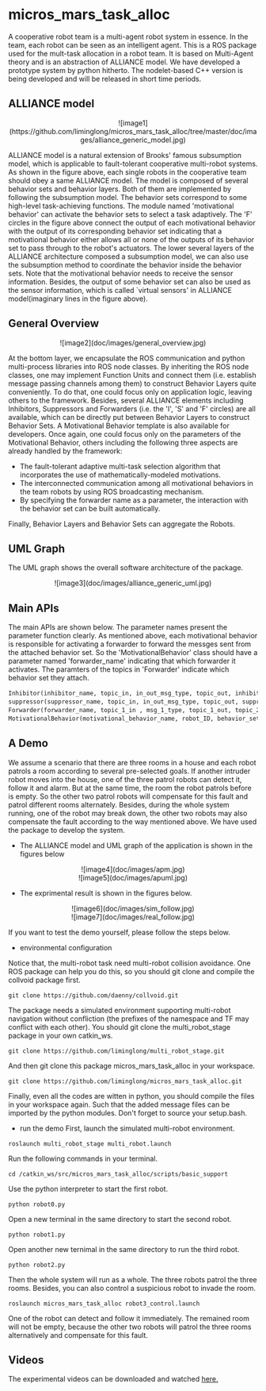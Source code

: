 # micros_mars_task_alloc
A cooperative robot team is a multi-agent robot system in essence. In the team, each robot can be seen as an intelligent agent. This is a ROS package used for the mult-task allocation in a robot team. It is based on Multi-Agent theory and is an abstraction of ALLIANCE model. We have developed a prototype system by python hitherto. The nodelet-based C++ version is being developed and will be released in short time periods. 

## ALLIANCE model

<center>
![image1]
(https://github.com/liminglong/micros_mars_task_alloc/tree/master/doc/images/alliance_generic_model.jpg)
</center>

ALLIANCE model is a natural extension of Brooks' famous subsumption model, which is applicable to fault-tolerant cooperative multi-robot systems. As shown in the figure above, each single robots in the cooperative team should obey a same ALLIANCE model. The model is composed of several behavior sets and behavior layers. Both of them are implemented by following the subsumption model. The behavior sets correspond to some high-level task-achieving functions. The module named 'motivational behavior' can activate the behavior sets to select a task adaptively. The 'F' circles in the figure above connect the output of each motivational behavior with the output of its corresponding behavior set indicating that a motivational behavior either allows all or none of the outputs of its behavior set to pass through to the robot's actuators. The lower several layers of the ALLIANCE architecture composed a subsumption model, we can also use the subsumption method to coordinate the behavior inside the behavior sets. Note that the motivational behavior needs to receive the sensor information. Besides, the output of some behavior set can also be used as the sensor information, which is called `virtual sensors' in ALLIANCE model(imaginary lines in the figure above). 

## General Overview
<center>
![image2](doc/images/general_overview.jpg)
</center>

At the bottom layer, we encapsulate the ROS communication and python multi-process libraries into ROS node classes. By inheriting the ROS node classes, one may implement Function Units and connect them (i.e. establish message passing channels among them) to construct Behavior Layers quite conveniently. To do that, one could focus only on application logic, leaving others to the framework. Besides, several ALLIANCE elements including Inhibitors, Suppressors and Forwarders (i.e. the 'I', 'S' and 'F' circles) are all available, which can be directly put between Behavior Layers to construct Behavior Sets. A Motivational Behavior template is also available for developers. Once again, one could focus only on the parameters of the Motivational Behavior, others including the following three aspects are already handled by the framework:

* The fault-tolerant adaptive multi-task selection algorithm that incorporates the use of mathematically-modeled motivations.
* The interconnected communication among all motivational behaviors in the team robots by using ROS broadcasting mechanism.
* By specifying the forwarder name as a parameter, the interaction with the behavior set can be built automatically.

Finally, Behavior Layers and Behavior Sets can aggregate the Robots. 


## UML Graph
The UML graph shows the overall software architecture of the package.
<center>
![image3](doc/images/alliance_generic_uml.jpg)
</center>

## Main APIs
The main APIs are shown below. The parameter names present the parameter function clearly. As mentioned above, each motivational behavior is responsible for activating a forwarder to forward the messges sent from the attached behavior set. So the 'MotivationalBehavior' class should have a parameter named 'forwarder_name' indicating that which forwarder it activates. The paramters of the topics in 'Forwarder' indicate which behavior set they attach.

```python
Inhibitor(inhibitor_name, topic_in, in_out_msg_type, topic_out, inhibiting_topic, inhibiting_msg_type)
suppressor(suppressor_name, topic_in, in_out_msg_type, topic_out, suppressing_topic, suppressing_msg_type)
Forwarder(forwarder_name, topic_1_in , msg_1_type, topic_1_out, topic_2_in, msg_2_type, topic_2_out)
MotivationalBehavior(motivational_behavior_name, robot_ID, behavior_set_ID, forwarder_name)
```

## A Demo
We assume a scenario that there are three rooms in a house and each robot patrols a room according to several pre-selected goals. If another intruder robot moves into the house, one of the three patrol robots can detect it, follow it and alarm. But at the same time, the room the robot patrols before is empty. So the other two patrol robots will compensate for this fault and patrol different rooms alternately. Besides, during the whole system running, one of the robot may break down, the other two robots may also compensate the fault according to the way mentioned above. We have used the package to develop the system. 

* The ALLIANCE model and UML graph of the application is shown in the figures below

<center>
![image4](doc/images/apm.jpg)
</center>

<center>
![image5](doc/images/apuml.jpg)
</center>


* The exprimental result is shown in the figures below.

<center>
![image6](doc/images/sim_follow.jpg)
</center>

<center>
![image7](doc/images/real_follow.jpg)
</center>

If you want to test the demo yourself, please follow the steps below.

* environmental configuration

Notice that, the multi-robot task need multi-robot collision avoidance. One ROS package can help you do this, so you should git clone and compile the collvoid package first.
```
git clone https://github.com/daenny/collvoid.git
```
The package needs a simulated environment supporting multi-robot navigation without confliction (the prefixes of the namespace and TF may conflict with each other). You should git clone the multi_robot_stage package in your own catkin_ws.
```
git clone https://github.com/liminglong/multi_robot_stage.git
```
And then git clone this package micros_mars_task_alloc in your workspace.
```
git clone https://github.com/liminglong/micros_mars_task_alloc.git
```
Finally, even all the codes are witten in python, you should compile the files in your workspace again. Such that the added message files can be imported by the python modules. Don't forget to source your setup.bash.

* run the demo
First, launch the simulated multi-robot environment.
```
roslaunch multi_robot_stage multi_robot.launch
```
Run the following commands in your terminal.
```
cd /catkin_ws/src/micros_mars_task_alloc/scripts/basic_support
```
Use the python interpreter to start the first robot.
```
python robot0.py
```
Open a new terminal in the same directory to start the second robot.
```
python robot1.py
```
Open another new ternimal in the same directory to run the third robot.
```
python robot2.py
```
Then the whole system will run as a whole. The three robots patrol the three rooms.
Besides, you can also control a suspicious robot to invade the room.
```
roslaunch micros_mars_task_alloc robot3_control.launch
```
One of the robot can detect and follow it immediately. The remained room will not be empty, because the other two robots will patrol the three rooms alternatively and compensate for this fault.

## Videos
The experimental videos can be downloaded and watched [here.](https://www.trustie.net/organizations/61)
